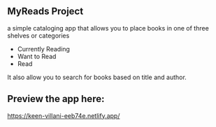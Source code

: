## MyReads Project

a simple cataloging app that allows you to place books in one of three shelves or categories
*    Currently Reading
*    Want to Read
*    Read

It also allow you to search for books based on title and author.

##  Preview the app here:
https://keen-villani-eeb74e.netlify.app/



